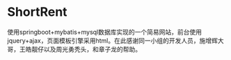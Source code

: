 # ShortRent

使用springboot+mybatis+mysql数据库实现的一个简易网站，前台使用jquery+ajax，页面模板引擎采用html。在此感谢同一小组的开发人员，施增辉大哥，王皓靓仔以及周光勇秃头，和章子龙的帮助。

